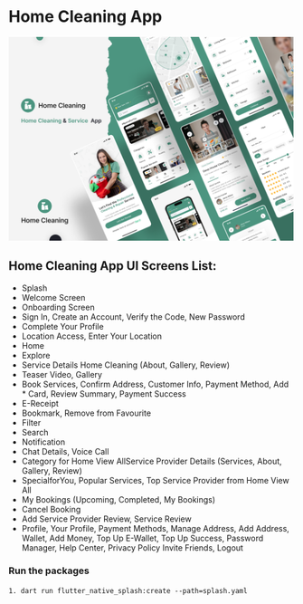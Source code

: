 # Home Cleaning App

[![Product Name Screen Shot][product-screenshot]](https://www.insightlancer.com/figma-ui-kits/home-service-app-ui-kit/)

## Home Cleaning App UI Screens List:

* Splash
* Welcome Screen
* Onboarding Screen
* Sign In, Create an Account, Verify the Code, New Password
* Complete Your Profile
* Location Access, Enter Your Location
* Home
* Explore
* Service Details Home Cleaning (About, Gallery, Review)
* Teaser Video, Gallery
* Book Services, Confirm Address, Customer Info, Payment Method, Add * Card, Review Summary, Payment Success
* E-Receipt
* Bookmark, Remove from Favourite
* Filter
* Search
* Notification
* Chat Details, Voice Call
* Category for Home View AllService Provider Details (Services, About, Gallery, Review)
* SpecialforYou, Popular Services, Top Service Provider from Home View All
* My Bookings (Upcoming, Completed, My Bookings)
* Cancel Booking
* Add Service Provider Review, Service Review
* Profile, Your Profile, Payment Methods, Manage Address, Add Address, Wallet, Add Money, Top Up E-Wallet, Top Up Success, Password Manager, Help Center, Privacy Policy Invite Friends, Logout


### Run the packages 

```
1. dart run flutter_native_splash:create --path=splash.yaml 
```

<!-- MARKDOWN LINKS & IMAGES -->
[product-screenshot]: assets/images/screenshot.png
